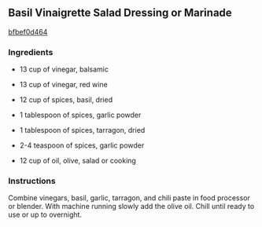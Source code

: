 ## Basil Vinaigrette Salad Dressing or Marinade

[bfbef0d464](http://www.food.com/recipe/basil-vinaigrette-salad-dressing-or-marinade-74240)

### Ingredients

 - 13 cup of vinegar, balsamic

 - 13 cup of vinegar, red wine

 - 12 cup of spices, basil, dried

 - 1 tablespoon of spices, garlic powder

 - 1 tablespoon of spices, tarragon, dried

 - 2-4 teaspoon of spices, garlic powder

 - 12 cup of oil, olive, salad or cooking

### Instructions

Combine vinegars, basil, garlic, tarragon, and chili paste in food processor or blender. With machine running slowly add the olive oil. Chill until ready to use or up to overnight.